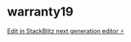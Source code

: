 # warranty19

[Edit in StackBlitz next generation editor ⚡️](https://stackblitz.com/~/github.com/cujumbu/warranty19)